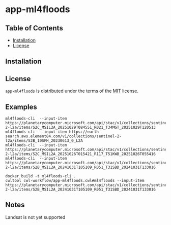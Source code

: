 # app-ml4floods

## Table of Contents

- [Installation](#installation)
- [License](#license)

## Installation


## License

`app-ml4floods` is distributed under the terms of the [MIT](https://spdx.org/licenses/MIT.html) license.

## Examples

```
ml4floods-cli  --input-item https://planetarycomputer.microsoft.com/api/stac/v1/collections/sentinel-2-l2a/items/S2C_MSIL2A_20251029T084551_R021_T34MGT_20251029T120513
ml4floods-cli  --input-item https://earth-search.aws.element84.com/v1/collections/sentinel-2-l2a/items/S2B_10SFH_20230613_0_L2A
ml4floods-cli  --input-item https://planetarycomputer.microsoft.com/api/stac/v1/collections/sentinel-2-l2a/items/S2C_MSIL2A_20251026T015421_R117_T51KWB_20251026T055416
ml4floods-cli  --input-item https://planetarycomputer.microsoft.com/api/stac/v1/collections/sentinel-2-l2a/items/S2B_MSIL2A_20241031T105109_R051_T31SBD_20241031T133016
```

```
docker build -t ml4floods-cli .
cwltool cwl-workflow/app-ml4floods.cwl#ml4floods --input-item https://planetarycomputer.microsoft.com/api/stac/v1/collections/sentinel-2-l2a/items/S2B_MSIL2A_20241031T105109_R051_T31SBD_20241031T133016
```

## Notes

Landsat is not yet supported
